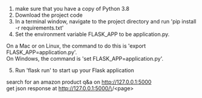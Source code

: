 1. make sure that you have a copy of Python 3.8
2. Download the project code
3. In a terminal window, navigate to the project directory and run 'pip install -r requirements.txt'
4. Set the environment variable FLASK_APP to be application.py. 

On a Mac or on Linux, the command to do this is 'export FLASK_APP=application.py'.\
On Windows, the command is 'set FLASK_APP=application.py'.

5. Run 'flask run' to start up your Flask application

search for an amazon product q&a on http://127.0.0.1:5000 \
get json response at http://127.0.0.1:5000/\<ASIN>/\<page>